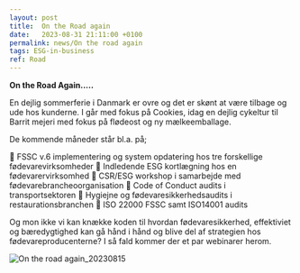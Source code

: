 ```yaml
---
layout: post
title:  On the Road again
date:   2023-08-31 21:11:00 +0100
permalink: news/On the road again
tags: ESG-in-business 
ref: Road
---
```

**On the Road Again.....**

En dejlig sommerferie i Danmark er ovre og det er skønt at være tilbage og ude hos kunderne. I går med fokus på Cookies, idag en dejlig cykeltur til Barrit mejeri med fokus på flødeost og ny mælkeemballage. 

De kommende måneder står bl.a. på; 

🌱 FSSC v.6 implementering og system opdatering hos tre forskellige fødevarevirksomheder
🌱 Indledende ESG kortlægning hos en fødevarervirksomhed 
🌱 CSR/ESG workshop i samarbejde med fødevarebrancheoorganisation
🌱 Code of Conduct audits i transportsektoren
🌱 Hygiejne og fødevaresikkerhedsaudits i restaurationsbranchen 
🌱 ISO 22000 FSSC samt ISO14001 audits


Og mon ikke vi kan knække koden til hvordan fødevaresikkerhed, effektiviet og bæredygtighed kan gå hånd i hånd og blive del af strategien hos fødevareproducenterne? I så fald kommer der et par webinarer herom. 

![On the road again_20230815](https://github.com/FoodEfficiency/FoodEfficiency.github.io/assets/75361000/257818d8-657d-4766-ad88-3cd1dd8e5788)
